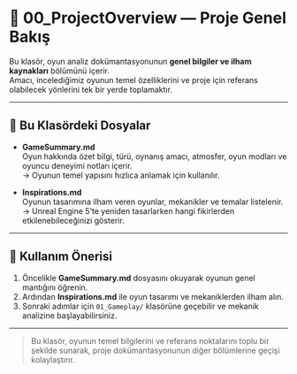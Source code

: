 # 📁 00_ProjectOverview — Proje Genel Bakış

Bu klasör, oyun analiz dokümantasyonunun **genel bilgiler ve ilham kaynakları** bölümünü içerir.  
Amacı, incelediğimiz oyunun temel özelliklerini ve proje için referans olabilecek yönlerini tek bir yerde toplamaktır.

---

## 📄 Bu Klasördeki Dosyalar

- **GameSummary.md**  
  Oyun hakkında özet bilgi, türü, oynanış amacı, atmosfer, oyun modları ve oyuncu deneyimi notları içerir.  
  → Oyunun temel yapısını hızlıca anlamak için kullanılır.

- **Inspirations.md**  
  Oyunun tasarımına ilham veren oyunlar, mekanikler ve temalar listelenir.  
  → Unreal Engine 5’te yeniden tasarlarken hangi fikirlerden etkilenebileceğinizi gösterir.

---

## 🧩 Kullanım Önerisi

1. Öncelikle **GameSummary.md** dosyasını okuyarak oyunun genel mantığını öğrenin.  
2. Ardından **Inspirations.md** ile oyun tasarımı ve mekaniklerden ilham alın.  
3. Sonraki adımlar için `01_Gameplay/` klasörüne geçebilir ve mekanik analizine başlayabilirsiniz.

---

> Bu klasör, oyunun temel bilgilerini ve referans noktalarını toplu bir şekilde sunarak, proje dokümantasyonunun diğer bölümlerine geçişi kolaylaştırır.
